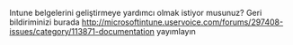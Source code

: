 <Token xmlns:xlink="http://www.w3.org/1999/xlink">Intune belgelerini geliştirmeye yardımcı olmak istiyor musunuz? Geri bildiriminizi <externalLink>
              <linkText>burada</linkText>
              <linkUri>http://microsoftintune.uservoice.com/forums/297408-issues/category/113871-documentation yayımlayın</linkUri>
       </externalLink>
</Token>


<!--HONumber=Jun16_HO4-->


